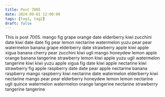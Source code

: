 ```yaml
---
title: Post 7005
date: 2024-09-01 12:00:00
tags: [tag1, tag2]
draft: false
---
```

This is post 7005.
mango
fig
grape
orange
date
elderberry
kiwi
zucchini
date
kiwi
date
date
fig
pear
lemon
nectarine
watermelon
yuzu
pear
pear
watermelon
banana
grape
elderberry
date
strawberry
apple
kiwi
apple
xigua
banana
cherry
pear
zucchini
kiwi
ugli
mango
honeydew
lemon
apple
orange
banana
tangerine
strawberry
lemon
kiwi
apple
yuzu
ugli
watermelon
tangerine
kiwi
kiwi
yuzu
apple
xigua
fig
date
kiwi
apple
nectarine
kiwi
strawberry
fig
apple
raspberry
date
date
pear
apple
nectarine
banana
raspberry
mango
raspberry
kiwi
nectarine
date
watermelon
elderberry
kiwi
nectarine
mango
pear
pear
elderberry
honeydew
lemon
lemon
nectarine
ugli
quince
watermelon
watermelon
orange
tangerine
nectarine
strawberry
tangerine
tangerine
